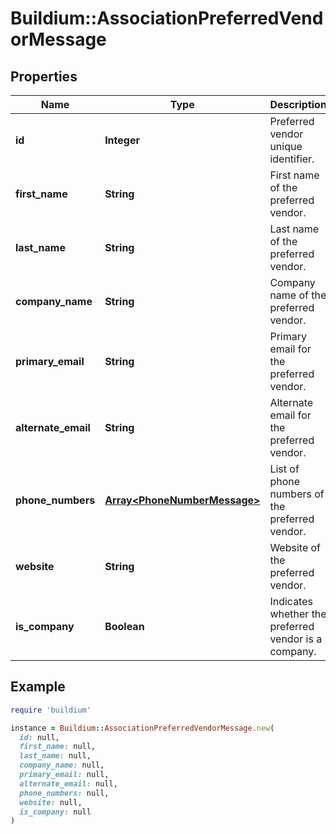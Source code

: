 # Buildium::AssociationPreferredVendorMessage

## Properties

| Name | Type | Description | Notes |
| ---- | ---- | ----------- | ----- |
| **id** | **Integer** | Preferred vendor unique identifier. | [optional] |
| **first_name** | **String** | First name of the preferred vendor. | [optional] |
| **last_name** | **String** | Last name of the preferred vendor. | [optional] |
| **company_name** | **String** | Company name of the preferred vendor. | [optional] |
| **primary_email** | **String** | Primary email for the preferred vendor. | [optional] |
| **alternate_email** | **String** | Alternate email for the preferred vendor. | [optional] |
| **phone_numbers** | [**Array&lt;PhoneNumberMessage&gt;**](PhoneNumberMessage.md) | List of phone numbers of the preferred vendor. | [optional] |
| **website** | **String** | Website of the preferred vendor. | [optional] |
| **is_company** | **Boolean** | Indicates whether the preferred vendor is a company. | [optional] |

## Example

```ruby
require 'buildium'

instance = Buildium::AssociationPreferredVendorMessage.new(
  id: null,
  first_name: null,
  last_name: null,
  company_name: null,
  primary_email: null,
  alternate_email: null,
  phone_numbers: null,
  website: null,
  is_company: null
)
```

